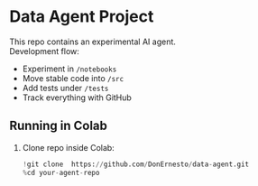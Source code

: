 # Data Agent Project

This repo contains an experimental AI agent.  
Development flow:
- Experiment in `/notebooks`
- Move stable code into `/src`
- Add tests under `/tests`
- Track everything with GitHub

## Running in Colab
1. Clone repo inside Colab:
   ```python
   !git clone  https://github.com/DonErnesto/data-agent.git
   %cd your-agent-repo

